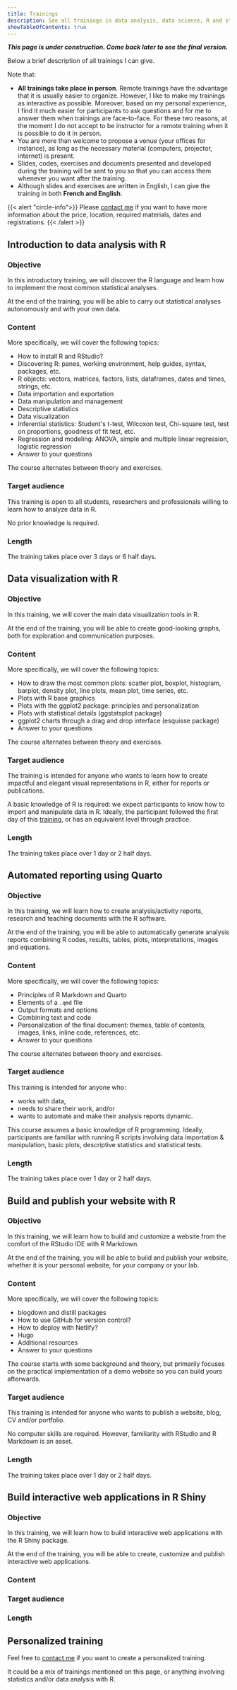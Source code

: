```yaml
---
title: Trainings
description: See all trainings in data analysis, data science, R and statistics, provided by Antoine Soetewey.
showTableOfContents: true
---
```


***This page is under construction. Come back later to see the final version.***

Below a brief description of all trainings I can give.

Note that:

- **All trainings take place in person**. Remote trainings have the advantage that it is usually easier to organize. However, I like to make my trainings as interactive as possible. Moreover, based on my personal experience, I find it much easier for participants to ask questions and for me to answer them when trainings are face-to-face. For these two reasons, at the moment I do not accept to be instructor for a remote training when it is possible to do it in person.
- You are more than welcome to propose a venue (your offices for instance), as long as the necessary material (computers, projector, internet) is present.
- Slides, codes, exercises and documents presented and developed during the training will be sent to you so that you can access them whenever you want after the training.
- Although slides and exercises are written in English, I can give the training in both **French and English**.

{{< alert "circle-info">}}
Please [contact me](/#contact) if you want to have more information about the price, location, required materials, dates and registrations.
{{< /alert >}}

## Introduction to data analysis with R

### Objective

In this introductory training, we will discover the R language and learn how to implement the most common statistical analyses.

At the end of the training, you will be able to carry out statistical analyses autonomously and with your own data.

### Content

More specifically, we will cover the following topics:

- How to install R and RStudio?
- Discovering R: panes, working environment, help guides, syntax, packages, etc.
- R objects: vectors, matrices, factors, lists, dataframes, dates and times, strings, etc.
- Data importation and exportation
- Data manipulation and management
- Descriptive statistics
- Data visualization
- Inferential statistics: Student's t-test, Wilcoxon test, Chi-square test, test on proportions, goodness of fit test, etc.
- Regression and modeling: ANOVA, simple and multiple linear regression, logistic regression
- Answer to your questions

The course alternates between theory and exercises.

### Target audience

This training is open to all students, researchers and professionals willing to learn how to analyze data in R.

No prior knowledge is required.

### Length

The training takes place over 3 days or 6 half days.

## Data visualization with R

### Objective

In this training, we will cover the main data visualization tools in R.

At the end of the training, you will be able to create good-looking graphs, both for exploration and communication purposes.

### Content

More specifically, we will cover the following topics:

- How to draw the most common plots: scatter plot, boxplot, histogram, barplot, density plot, line plots, mean plot, time series, etc.
- Plots with R base graphics
- Plots with the ggplot2 package: principles and personalization
- Plots with statistical details (ggstatsplot package)
- ggplot2 charts through a drag and drop interface (esquisse package)
- Answer to your questions

The course alternates between theory and exercises.

### Target audience

The training is intended for anyone who wants to learn how to create impactful and elegant visual representations in R, either for reports or publications.

A basic knowledge of R is required: we expect participants to know how to import and manipulate data in R. Ideally, the participant followed the first day of this [training](/trainings/#introduction-to-data-analysis-with-r), or has an equivalent level through practice.

### Length

The training takes place over 1 day or 2 half days.

## Automated reporting using Quarto

### Objective

In this training, we will learn how to create analysis/activity reports, research and teaching documents with the R software.

At the end of the training, you will be able to automatically generate analysis reports combining R codes, results, tables, plots, interpretations, images and equations.

### Content

More specifically, we will cover the following topics:

- Principles of R Markdown and Quarto
- Elements of a `.qmd` file
- Output formats and options
- Combining text and code
- Personalization of the final document: themes, table of contents, images, links, inline code, references, etc.
- Answer to your questions

The course alternates between theory and exercises.

### Target audience

This training is intended for anyone who:

- works with data,
- needs to share their work, and/or
- wants to automate and make their analysis reports dynamic.

This course assumes a basic knowledge of R programming. Ideally, participants are familiar with running R scripts involving data importation & manipulation, basic plots, descriptive statistics and statistical tests.

### Length

The training takes place over 1 day or 2 half days.

## Build and publish your website with R

### Objective

In this training, we will learn how to build and customize a website from the comfort of the RStudio IDE with R Markdown.

At the end of the training, you will be able to build and publish your website, whether it is your personal website, for your company or your lab.

### Content

More specifically, we will cover the following topics:

- blogdown and distill packages
- How to use GitHub for version control?
- How to deploy with Netlify?
- Hugo
- Additional resources
- Answer to your questions

The course starts with some background and theory, but primarily focuses on the practical implementation of a demo website so you can build yours afterwards.

### Target audience

This training is intended for anyone who wants to publish a website, blog, CV and/or portfolio.

No computer skills are required. However, familiarity with RStudio and R Markdown is an asset.

### Length

The training takes place over 1 day or 2 half days.

## Build interactive web applications in R Shiny

### Objective

In this training, we will learn how to build interactive web applications with the R Shiny package.

At the end of the training, you will be able to create, customize and publish interactive web applications.

### Content

### Target audience

### Length

## Personalized training

Feel free to [contact me](/#contact) if you want to create a personalized training.

It could be a mix of trainings mentioned on this page, or anything involving statistics and/or data analysis with R.
